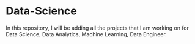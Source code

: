 # Data-Science
In this repository, I will be adding all the projects that I am working on for Data Science, Data Analytics, Machine Learning, Data Engineer.
